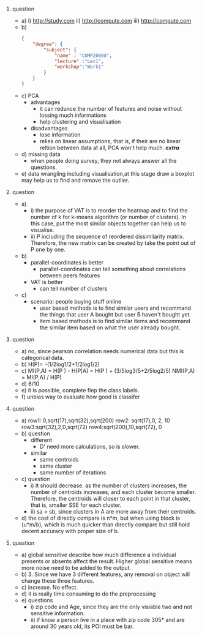 1. question
    - a) i) http://study.com ii) http://compute.com iii) http://compute.com
    - b)
        ```JSON
        {
            "degree": {
                "subject": {
                    "name" : "COMP20008",
                    "lecture" :"Lec1",
                    "workshop":"Work1"
                }
            }
        }
        ```
    - c) PCA
        - advantages
            - it can redunce the number of features and noise without lossing much informations
            - help clustering and visualisation
        - disadvantages
            - lose information
            - relies on linear assumptions, that is, if their are no linear reltion between data at all, PCA won't help much. ***extra***
    - d) missing data
        - when people doing survey, they not always answer all the questions.
    - e) data wrangling including visualisation,at this stage draw a boxplot may help us to find and remove the outlier.
2. question
    - a)
        - i) the purpose of VAT is to reorder the heatmap and to find the number of k for k-means algorithm (or number of clusters). In this case, put the most similar objects together can help us to visualise.
        - ii) P including the sequence of reordered dissimilarity matrix. Therefore, the new matrix can be created by take the point out of P one by one.
    - b)
        - parallel-coordinates is better
            - parallel-coordinates can tell something about correlations between peers features
        - VAT is better
            - can tell number of clusters
    - c)
        - scenario: people buying stuff online
            - user based methods is to find similar users and recommand the things that user A bought but user B haven't bought yet.
            - item based methods is to find similar items and recommand the similar item based on what the user already bought.

3. question
    - a) no, since pearson correlation needs numerical data but this is categorical data.
    - b) H\(P\)= -(1/2log1/2+1/2log1/2)
    - c) MI(P,A) = H(P ) - H(P|A) = H(P ) + (3/5log3/5+2/5log2/5) NMI(P,A) = MI(P,A) / H(P)
    - d) 6/10
    - e) it is possible, complete flep the class labels.
    - f) unbias way to evaluate how good is classifer
4. question
    - a) row1: 0,sqrt(17),sqrt(32),sqrt(200) row2: sqrt(17),0, 2, 10 row3:sqrt(32),2,0,sqrt(72) row4:sqrt(200),10,sqrt(72), 0
    - b) question
        - different
            - D' need more calculations, so is slower.
        - similar
            - same centroids
            - same cluster
            - same number of iterations
    - c) question
        - i) It should decrease. as the number of clusters increases, the number of centroids increases, and each cluster become smaller. Therefore, the centroids will closer to each point in that cluster, that is, smaller SSE for each cluster.
        - ii) sa > sb, since clusters in A are more away from their centroids.
    - d) the cost of directly compare is n\*m, but when using block is (u\*m/b), which is much quicker than directly compare but still hold decent accuracy with proper size of b.
5. question
    - a) global sensitive describe how much difference a individual presents or absents affect the result. Higher global sensitive means more noise need to be added to the output.
    - b) 3. Since we have 3 different features, any removal on object will change these three features.
    - c) increase. No effect.
    - d) it is really time consuming to do the preprocessing
    - e) questions
        - i) zip code and Age, since they are the only visiable two and not sensitive information.
        - ii) if know a person live in a place with zip code 305* and are around 30 years old, its POI must be bar.
